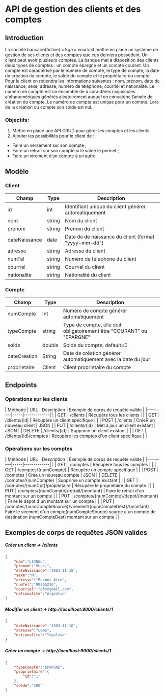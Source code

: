 # API de gestion des clients et des comptes



## Introduction
La société bancaire(fictive) « Ega » voudrait mettre en place un système de gestion de ses clients et des comptes que ces derniers possèdent. Un client peut avoir plusieurs comptes. 
La banque met à disposition des clients deux types de comptes : un compte épargne et un compte courant. 
Un compte est caractérisé par le numéro de compte, le type de compte, la date de création du compte, le solde du compte et le propriétaire du compte. 
Pour le client on retiendra les informations suivantes : nom, prénom, date de naissance, sexe, adresse, numéro de téléphone, courriel et nationalité. 
Le numéro de compte est un ensemble de 5 caractères majuscules alphanumériques générés aléatoirement auquel on concatène l’année de création du compte. 
Le numéro de compte est unique pour un compte. 
Lors de la création du compte son solde est nul. 

### Objectifs:
1.	Mettre en place une API CRUD pour gérer les comptes et les clients.
2.	Ajouter les possibilités pour le client de : 
-	Faire un versement sur son compte ;
-	Faire un retrait sur son compte si le solde le permet ;
-	Faire un virement d’un compte à un autre


## Modèle

### Client
| Champ | Type | Description |
|-------|------|-------------|
| id | int | Identifiant unique du client générer automatiquement |
| nom | string | Nom du client |
| prenom | string | Prenom du client |
| dateNaissance | date | Date de de naissance du client (format "yyyy-mm-dd") |
| adresse | string | Adresse du client |
| numTel | string | Numéro de télephone du client |
| courriel | string | Courriel du client |
| nationalite | string | Nationalité du client |

### Compte
| Champ | Type | Description |
|-------|------|-------------|
| numCompte | int | Numéro de compte générer automatiquement |
| typeCompte | string | Type de compte, elle doit obligatoirement être "COURANT" ou "EPARGNE" |
| solde | double | Solde du compte, default=0 |
| dateCreation | String | Date de création générer automatiquement avec la date du jour |
| proprietaire | Client | Client proprietaire du compte |

## Endpoints

### Opérations sur les clients

| Méthode | URL | Description | Exemple de corps de requête valide |
|---------|-----|-------------|   |
| GET | /clients | Récupère tous les clients |  |
| GET | /clients/{id} | Récupère un client spécifique |  |
| POST | /clients | CréeR un nouveau client | JSON |
| PUT | /clients/{id} | Met à jour un client existant | JSON |
| DELETE | /clients/{id} | Supprime un client existant |   |
| GET | /clients/{id}/comptes | Récupère les comptes d'un client spécifique |   |

### Opérations sur les comptes

| Méthode | URL | Description | Exemple de corps de requête valide |
|---------|-----|-------------|  |
| GET | /comptes | Récupère tous les comptes |   |
| GET | /comptes/{numCompte} | Récupère un compte spécifique |   |
| POST | /comptes | Crée un nouveau compte | JSON |
| DELETE | /comptes/{numCompte} | Supprime un compte existant |   |
| GET | /comptes/{numCpt}/proprietaire | Récupère le proprietaire du compte |    |
| PUT | /comptes/{numCompte}/retrait/{montant} | Faire le retrait d'un montant sur un compte |   |
| PUT | /comptes/{numCompte}/depot/{montant} | Faire le depot d'un montant sur un compte |    |
| PUT | /comptes/{numCompteSource}/virement/{numCompteDest}/{montant} | Faire le virement d'un compte(numCompteSource) source à un compte de destination (numCompteDest)  montant sur un compte |     |

## Exemples de corps de requêtes JSON valides


##### <a>Créer un client -> /clients</a>
```json
{
    "nom":"LIONEL",
    "prenom":"Messi",
    "dateNaissance":"2003-11-18",
    "sexe":"M",
    "adresse":"Buenos Aire",
    "numTel":"99265216",
    "courriel":"olm@gmail.com",
    "nationalite":"Argentin"
}
```

##### <a>Modifier un client -> http://localhost:9000/clients/1</a>
```json
{
    "dateNaissance":"2003-11-18",
    "adresse":"Lome",
    "nationalite":"Togolese"
}
```

##### <a>Créer un compte -> http://localhost:9000/clients/1</a>
```json
{
    "typeCompte":"EPARGNE",
    "proprietaire":{
        "id":"1"
    },
    "solde":"100"
}
```
